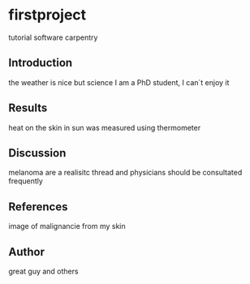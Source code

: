 # firstproject
tutorial software carpentry

## Introduction
the weather is nice but science I am a PhD student, I can´t enjoy it

## Results
heat on the skin in sun was measured using thermometer

## Discussion
melanoma are a realisitc thread and physicians should be consultated frequently

## References
image of malignancie from my skin

## Author
great guy and others
